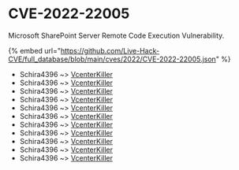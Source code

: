 # CVE-2022-22005

Microsoft SharePoint Server Remote Code Execution Vulnerability.

{% embed url="https://github.com/Live-Hack-CVE/full_database/blob/main/cves/2022/CVE-2022-22005.json" %}


* Schira4396 ~> [VcenterKiller](https://www.alice-snow.ru/2022/database/cve-2022-22005/vcenterkiller-schira4396)
* Schira4396 ~> [VcenterKiller](https://www.alice-snow.ru/2022/database/cve-2022-22005/vcenterkiller-schira4396)
* Schira4396 ~> [VcenterKiller](https://www.alice-snow.ru/2022/database/cve-2022-22005/vcenterkiller-schira4396)
* Schira4396 ~> [VcenterKiller](https://www.alice-snow.ru/2022/database/cve-2022-22005/vcenterkiller-schira4396)
* Schira4396 ~> [VcenterKiller](https://www.alice-snow.ru/2022/database/cve-2022-22005/vcenterkiller-schira4396)
* Schira4396 ~> [VcenterKiller](https://www.alice-snow.ru/2022/database/cve-2022-22005/vcenterkiller-schira4396)
* Schira4396 ~> [VcenterKiller](https://www.alice-snow.ru/2022/database/cve-2022-22005/vcenterkiller-schira4396)
* Schira4396 ~> [VcenterKiller](https://www.alice-snow.ru/2022/database/cve-2022-22005/vcenterkiller-schira4396)
* Schira4396 ~> [VcenterKiller](https://www.alice-snow.ru/2022/database/cve-2022-22005/vcenterkiller-schira4396)
* Schira4396 ~> [VcenterKiller](https://www.alice-snow.ru/2022/database/cve-2022-22005/vcenterkiller-schira4396)
* Schira4396 ~> [VcenterKiller](https://www.alice-snow.ru/2022/database/cve-2022-22005/vcenterkiller-schira4396)